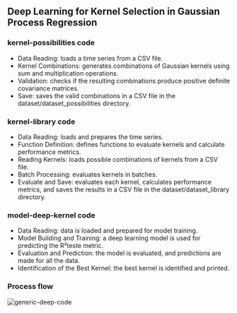 ## Deep Learning for Kernel Selection in Gaussian Process Regression

### kernel-possibilities code
* Data Reading:  loads a time series from a CSV file.
* Kernel Combinations: generates combinations of Gaussian kernels using sum and multiplication operations.
* Validation: checks if the resulting combinations produce positive definite covariance matrices.
* Save: saves the valid combinations in a CSV file in the dataset/dataset_possibilities directory.

### kernel-library code
* Data Reading: loads and prepares the time series.
* Function Definition:  defines functions to evaluate kernels and calculate performance metrics.
* Reading Kernels: loads possible combinations of kernels from a CSV file.
* Batch Processing: evaluates kernels in batches.
* Evaluate and Save: evaluates each kernel, calculates performance metrics, and saves the results in a CSV file in the dataset/dataset_library directory.

### model-deep-kernel code
* Data Reading: data is loaded and prepared for model training.
* Model Building and Training: a deep learning model is used for predicting the R²teste metric.
* Evaluation and Prediction: the model is evaluated, and predictions are made for all the data.
* Identification of the Best Kernel: the best kernel is identified and printed.


### Process flow

![generic-deep-code](https://github.com/user-attachments/assets/29b014ee-53ed-4bb6-a3b1-df426bc65fea)

